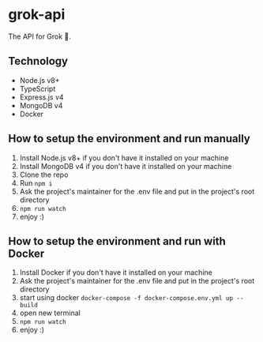 # grok-api

The API for Grok :tada:.

## Technology

- Node.js v8+
- TypeScript
- Express.js v4
- MongoDB v4
- Docker

## How to setup the environment and run manually

1. Install Node.js v8+ if you don't have it installed on your machine
2. Install MongoDB v4 if you don't have it installed on your machine
3. Clone the repo
4. Run `npm i`
5. Ask the project's maintainer for the .env file and put in the project's root directory
6. `npm run watch`
7. enjoy :)

## How to setup the environment and run with Docker

1. Install Docker if you don't have it installed on your machine
2. Ask the project's maintainer for the .env file and put in the project's root directory
3. start using docker
   `docker-compose -f docker-compose.env.yml up --build`
4. open new terminal
5. `npm run watch`
6. enjoy :)

